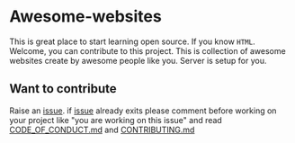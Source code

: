 # Awesome-websites

This is great place to start learning open source. If you know `HTML`. Welcome, you can contribute to this project. This is collection of awesome websites create by awesome people like you. Server is setup for you.

## Want to contribute

Raise an [issue](https://github.com/vivek80801/awesome-websites/issues).
if [issue](https://github.com/vivek80801/awesome-websites/issues) already exits please comment before working on your project like "you are working on this issue" and read [CODE_OF_CONDUCT.md](https://github.com/vivek80801/awesome-websites/blob/main/CODE_OF_CONDUCT.md) and [CONTRIBUTING.md](https://github.com/vivek80801/awesome-websites/blob/main/CONTRIBUTING.md)

